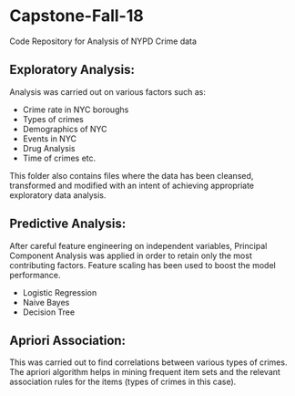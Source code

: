 # Capstone-Fall-18
Code Repository for Analysis of NYPD Crime data

## Exploratory Analysis: 
Analysis was carried out on various factors such as:
- Crime rate in NYC boroughs
- Types of crimes
- Demographics of NYC
- Events in NYC
- Drug Analysis
- Time of crimes etc.

This folder also contains files where the data has been cleansed, transformed and modified with an intent of achieving appropriate exploratory data analysis.

## Predictive Analysis:
After careful feature engineering on independent variables, Principal Component Analysis was applied in order to retain only the most contributing factors. Feature scaling has been used to boost the model performance. 
- Logistic Regression
- Naive Bayes 
- Decision Tree 

## Apriori Association:
This was carried out to find correlations between various types of crimes. The apriori algorithm helps in mining frequent item sets and the relevant association rules for the items (types of crimes in this case). 


